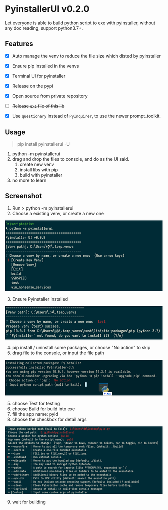 
# PyinstallerUI v0.2.0

Let everyone is able to build python script to exe with pyinstaller, without any doc reading, support python3.7+.



## Features

- [x] Auto manage the venv to reduce the file size which disted by pyinstaller
- [x] Ensure pip installed in the venvs
- [x] Terminal UI for pyinstaller
- [x] Release on the pypi
- [x] Open source from private repository
- [ ] ~~Release `exe` file of this lib~~
- [x] Use `questionary` instead of `PyInquirer`, to use the newer prompt_toolkit.



## Usage

> pip install pyinstallerui -U

1. python -m pyinstallerui
2. drag and drop the files to console, and do as the UI said.
   1. create new venv
   2. install libs with pip
   3. build with pyinstaller
3. no more to learn



## Screenshot

1. Run > python -m pyinstallerui
2. Choose a existing venv, or create a new one

![](pics/1.png)

3. Ensure Pyinstaller installed

![](pics/2.png)

4. pip install / uninstall some packages, or choose "No action" to skip
5. drag file to the console, or input the file path

![](pics/3.png)

5. choose Test for testing
6. choose Build for build into exe
7. fill the app name: pyld
8. choose the checkbox for detail args

![](pics/4.png)

9. wait for building
